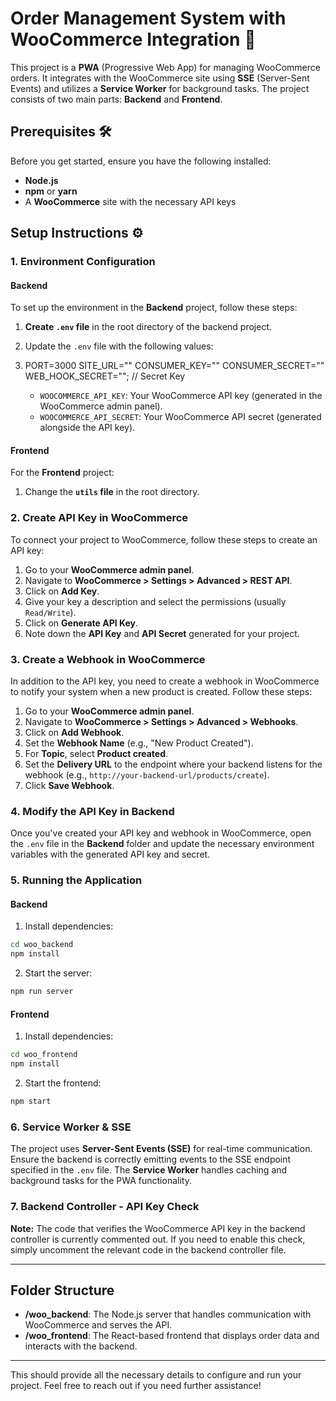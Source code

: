 
# Order Management System with WooCommerce Integration 🚀

This project is a **PWA** (Progressive Web App) for managing WooCommerce orders. It integrates with the WooCommerce site using **SSE** (Server-Sent Events) and utilizes a **Service Worker** for background tasks. The project consists of two main parts: **Backend** and **Frontend**.

## Prerequisites 🛠️

Before you get started, ensure you have the following installed:

- **Node.js**
- **npm** or **yarn**
- A **WooCommerce** site with the necessary API keys

## Setup Instructions ⚙️

### 1. Environment Configuration

#### Backend

To set up the environment in the **Backend** project, follow these steps:

1. **Create `.env` file** in the root directory of the backend project.
2. Update the `.env` file with the following values:
3. PORT=3000
SITE_URL=""
CONSUMER_KEY=""
CONSUMER_SECRET=""
WEB_HOOK_SECRET=""; // Secret Key

   - `WOOCOMMERCE_API_KEY`: Your WooCommerce API key (generated in the WooCommerce admin panel).
   - `WOOCOMMERCE_API_SECRET`: Your WooCommerce API secret (generated alongside the API key).


#### Frontend

For the **Frontend** project:

1. Change the **`utils` file** in the root directory.


### 2. Create API Key in WooCommerce

To connect your project to WooCommerce, follow these steps to create an API key:

1. Go to your **WooCommerce admin panel**.
2. Navigate to **WooCommerce > Settings > Advanced > REST API**.
3. Click on **Add Key**.
4. Give your key a description and select the permissions (usually `Read/Write`).
5. Click on **Generate API Key**.
6. Note down the **API Key** and **API Secret** generated for your project.

### 3. Create a Webhook in WooCommerce

In addition to the API key, you need to create a webhook in WooCommerce to notify your system when a new product is created. Follow these steps:

1. Go to your **WooCommerce admin panel**.
2. Navigate to **WooCommerce > Settings > Advanced > Webhooks**.
3. Click on **Add Webhook**.
4. Set the **Webhook Name** (e.g., "New Product Created").
5. For **Topic**, select **Product created**.
6. Set the **Delivery URL** to the endpoint where your backend listens for the webhook (e.g., `http://your-backend-url/products/create`).
7. Click **Save Webhook**.

### 4. Modify the API Key in Backend

Once you've created your API key and webhook in WooCommerce, open the `.env` file in the **Backend** folder and update the necessary environment variables with the generated API key and secret.

### 5. Running the Application

#### Backend

1. Install dependencies:

```bash
cd woo_backend
npm install
```

2. Start the server:

```bash
npm run server
```

#### Frontend

1. Install dependencies:

```bash
cd woo_frontend
npm install
```

2. Start the frontend:

```bash
npm start
```

### 6. Service Worker & SSE

The project uses **Server-Sent Events (SSE)** for real-time communication. Ensure the backend is correctly emitting events to the SSE endpoint specified in the `.env` file. The **Service Worker** handles caching and background tasks for the PWA functionality.

### 7. Backend Controller - API Key Check

**Note:** The code that verifies the WooCommerce API key in the backend controller is currently commented out. If you need to enable this check, simply uncomment the relevant code in the backend controller file.

---

## Folder Structure

- **/woo_backend**: The Node.js server that handles communication with WooCommerce and serves the API.
- **/woo_frontend**: The React-based frontend that displays order data and interacts with the backend.

---

This should provide all the necessary details to configure and run your project. Feel free to reach out if you need further assistance!

